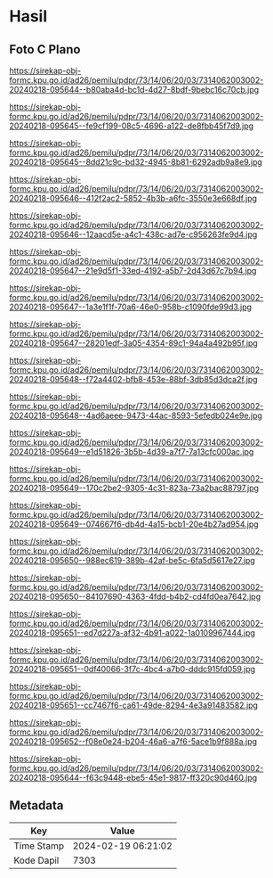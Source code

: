 # Hasil

## Foto C Plano

https://sirekap-obj-formc.kpu.go.id/ad26/pemilu/pdpr/73/14/06/20/03/7314062003002-20240218-095644--b80aba4d-bc1d-4d27-8bdf-9bebc16c70cb.jpg

https://sirekap-obj-formc.kpu.go.id/ad26/pemilu/pdpr/73/14/06/20/03/7314062003002-20240218-095645--fe9cf199-08c5-4696-a122-de8fbb45f7d9.jpg

https://sirekap-obj-formc.kpu.go.id/ad26/pemilu/pdpr/73/14/06/20/03/7314062003002-20240218-095645--8dd21c9c-bd32-4945-8b81-6292adb9a8e9.jpg

https://sirekap-obj-formc.kpu.go.id/ad26/pemilu/pdpr/73/14/06/20/03/7314062003002-20240218-095646--412f2ac2-5852-4b3b-a6fc-3550e3e668df.jpg

https://sirekap-obj-formc.kpu.go.id/ad26/pemilu/pdpr/73/14/06/20/03/7314062003002-20240218-095646--12aacd5e-a4c1-438c-ad7e-c956263fe9d4.jpg

https://sirekap-obj-formc.kpu.go.id/ad26/pemilu/pdpr/73/14/06/20/03/7314062003002-20240218-095647--21e9d5f1-33ed-4192-a5b7-2d43d67c7b94.jpg

https://sirekap-obj-formc.kpu.go.id/ad26/pemilu/pdpr/73/14/06/20/03/7314062003002-20240218-095647--1a3e1f1f-70a6-46e0-958b-c1090fde99d3.jpg

https://sirekap-obj-formc.kpu.go.id/ad26/pemilu/pdpr/73/14/06/20/03/7314062003002-20240218-095647--28201edf-3a05-4354-89c1-94a4a492b95f.jpg

https://sirekap-obj-formc.kpu.go.id/ad26/pemilu/pdpr/73/14/06/20/03/7314062003002-20240218-095648--f72a4402-bfb8-453e-88bf-3db85d3dca2f.jpg

https://sirekap-obj-formc.kpu.go.id/ad26/pemilu/pdpr/73/14/06/20/03/7314062003002-20240218-095648--4ad6aeee-9473-44ac-8593-5efedb024e9e.jpg

https://sirekap-obj-formc.kpu.go.id/ad26/pemilu/pdpr/73/14/06/20/03/7314062003002-20240218-095649--e1d51826-3b5b-4d39-a7f7-7a13cfc000ac.jpg

https://sirekap-obj-formc.kpu.go.id/ad26/pemilu/pdpr/73/14/06/20/03/7314062003002-20240218-095649--170c2be2-9305-4c31-823a-73a2bac88797.jpg

https://sirekap-obj-formc.kpu.go.id/ad26/pemilu/pdpr/73/14/06/20/03/7314062003002-20240218-095649--074667f6-db4d-4a15-bcb1-20e4b27ad954.jpg

https://sirekap-obj-formc.kpu.go.id/ad26/pemilu/pdpr/73/14/06/20/03/7314062003002-20240218-095650--988ec619-389b-42af-be5c-6fa5d5617e27.jpg

https://sirekap-obj-formc.kpu.go.id/ad26/pemilu/pdpr/73/14/06/20/03/7314062003002-20240218-095650--84107690-4363-4fdd-b4b2-cd4fd0ea7642.jpg

https://sirekap-obj-formc.kpu.go.id/ad26/pemilu/pdpr/73/14/06/20/03/7314062003002-20240218-095651--ed7d227a-af32-4b91-a022-1a0109967444.jpg

https://sirekap-obj-formc.kpu.go.id/ad26/pemilu/pdpr/73/14/06/20/03/7314062003002-20240218-095651--0df40066-3f7c-4bc4-a7b0-dddc915fd059.jpg

https://sirekap-obj-formc.kpu.go.id/ad26/pemilu/pdpr/73/14/06/20/03/7314062003002-20240218-095651--cc7467f6-ca61-49de-8294-4e3a91483582.jpg

https://sirekap-obj-formc.kpu.go.id/ad26/pemilu/pdpr/73/14/06/20/03/7314062003002-20240218-095652--f08e0e24-b204-46a6-a7f6-5ace1b9f888a.jpg

https://sirekap-obj-formc.kpu.go.id/ad26/pemilu/pdpr/73/14/06/20/03/7314062003002-20240218-095644--f63c9448-ebe5-45e1-9817-ff320c90d460.jpg


## Metadata

| Key        | Value               |
| ---------- | ------------------- |
| Time Stamp | 2024-02-19 06:21:02 |
| Kode Dapil | 7303                |



